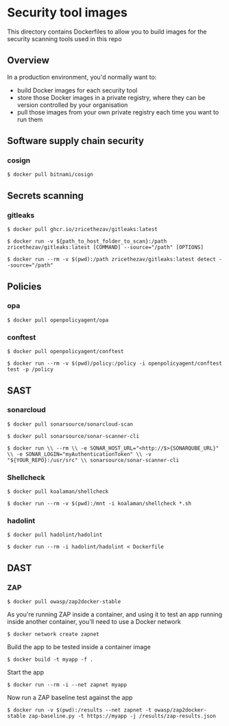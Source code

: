 # Security tool images

This directory contains Dockerfiles to allow you to build images for the security scanning tools used in this repo

## Overview

In a production environment, you'd normally want to:
- build Docker images for each security tool
- store those Docker images in a private registry, where they can be version controlled by your organisation
- pull those images from your own private registry each time you want to run them

## Software supply chain security

### cosign

`$ docker pull bitnami/cosign`

## Secrets scanning

### gitleaks

`$ docker pull ghcr.io/zricethezav/gitleaks:latest`

`$ docker run -v ${path_to_host_folder_to_scan}:/path zricethezav/gitleaks:latest [COMMAND] --source="/path" [OPTIONS]`

`$ docker run --rm -v $(pwd):/path zricethezav/gitleaks:latest detect --source="/path"`

## Policies

### opa

`$ docker pull openpolicyagent/opa`

### conftest

`$ docker pull openpolicyagent/conftest`

`$ docker run --rm -v $(pwd)/policy:/policy -i openpolicyagent/conftest test -p /policy`

## SAST 

### sonarcloud

`$ docker pull sonarsource/sonarcloud-scan`

`$ docker pull sonarsource/sonar-scanner-cli`

`$ docker run \\
    --rm \\
    -e SONAR_HOST_URL="<http://$>{SONARQUBE_URL}" \\
    -e SONAR_LOGIN="myAuthenticationToken" \\
    -v "${YOUR_REPO}:/usr/src" \\
    sonarsource/sonar-scanner-cli`

### Shellcheck

`$ docker pull koalaman/shellcheck`

`$ docker run --rm -v $(pwd):/mnt -i koalaman/shellcheck *.sh`

### hadolint

`$ docker pull hadolint/hadolint`

`$ docker run --rm -i hadolint/hadolint < Dockerfile`

## DAST

### ZAP

`$ docker pull owasp/zap2docker-stable`

As you're running ZAP inside a container, and using it to test an app running inside another container, you'll need to use a Docker network

`$ docker network create zapnet`

Build the app to be tested inside a container image

`$ docker build -t myapp -f .`

Start the app

`$ docker run --rm -i --net zapnet myapp`

Now run a ZAP baseline test against the app

`$ docker run -v $(pwd):/results --net zapnet -t owasp/zap2docker-stable zap-baseline.py -t https://myapp -j /results/zap-results.json`